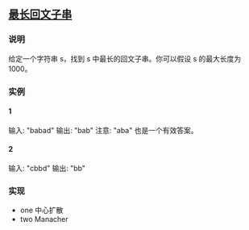## [最长回文子串](https://leetcode-cn.com/problems/longest-palindromic-substring/)
### 说明

给定一个字符串 s，找到 s 中最长的回文子串。你可以假设 s 的最大长度为 1000。

### 实例
#### 1

输入: "babad"
输出: "bab"
注意: "aba" 也是一个有效答案。

#### 2

输入: "cbbd"
输出: "bb"

### 实现
* one 中心扩散
* two Manacher